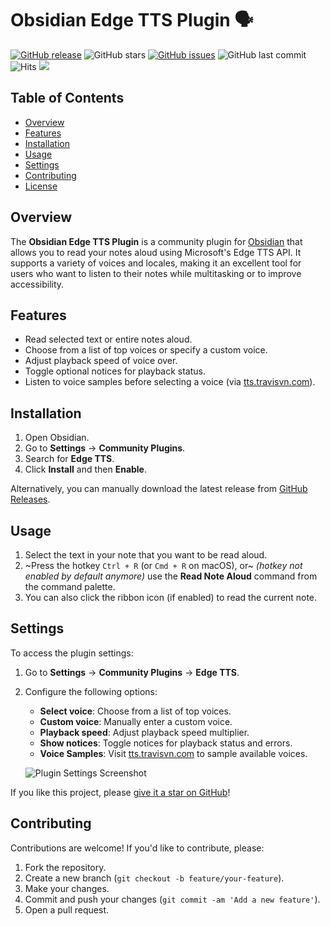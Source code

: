 # Obsidian Edge TTS Plugin 🗣️

[![GitHub release](https://img.shields.io/github/v/release/travisvn/obsidian-edge-tts)](https://github.com/travisvn/obsidian-edge-tts/releases)
![GitHub stars](https://img.shields.io/github/stars/travisvn/obsidian-edge-tts?style=social)
[![GitHub issues](https://img.shields.io/github/issues/travisvn/obsidian-edge-tts)](https://github.com/travisvn/obsidian-edge-tts/issues)
![GitHub last commit](https://img.shields.io/github/last-commit/travisvn/obsidian-edge-tts?color=red)
![Hits](https://hits.seeyoufarm.com/api/count/incr/badge.svg?url=https%3A%2F%2Fgithub.com%2Ftravisvn%2Fobsidian-edge-tts&count_bg=%2379C83D&title_bg=%23555555&icon=&icon_color=%23E7E7E7&title=hits&edge_flat=false)
[![](https://img.shields.io/static/v1?label=Sponsor&message=%E2%9D%A4&logo=GitHub&color=%23fe8e86)](https://img.shields.io/github/sponsors/travisvn)

## Table of Contents

- [Overview](#overview)
- [Features](#features)
- [Installation](#installation)
- [Usage](#usage)
- [Settings](#settings)
- [Contributing](#contributing)
- [License](#license)

## Overview

The **Obsidian Edge TTS Plugin** is a community plugin for [Obsidian](https://obsidian.md/) that allows you to read your notes aloud using Microsoft's Edge TTS API. It supports a variety of voices and locales, making it an excellent tool for users who want to listen to their notes while multitasking or to improve accessibility.

## Features

- Read selected text or entire notes aloud.
- Choose from a list of top voices or specify a custom voice.
- Adjust playback speed of voice over.
- Toggle optional notices for playback status.
- Listen to voice samples before selecting a voice (via [tts.travisvn.com](https://tts.travisvn.com)).

## Installation

1. Open Obsidian.
2. Go to **Settings** → **Community Plugins**.
3. Search for **Edge TTS**.
4. Click **Install** and then **Enable**.

Alternatively, you can manually download the latest release from [GitHub Releases](https://github.com/travisvn/obsidian-edge-tts/releases).

## Usage

1. Select the text in your note that you want to be read aloud.
2. ~Press the hotkey `Ctrl + R` (or `Cmd + R` on macOS), or~ _(hotkey not enabled by default anymore)_ use the **Read Note Aloud** command from the command palette.
3. You can also click the ribbon icon (if enabled) to read the current note.

## Settings

To access the plugin settings:

1. Go to **Settings** → **Community Plugins** → **Edge TTS**.
2. Configure the following options:
   - **Select voice**: Choose from a list of top voices.
   - **Custom voice**: Manually enter a custom voice.
   - **Playback speed**: Adjust playback speed multiplier.
   - **Show notices**: Toggle notices for playback status and errors.
   - **Voice Samples**: Visit [tts.travisvn.com](https://tts.travisvn.com) to sample available voices.
   
   ![Plugin Settings Screenshot](https://utfs.io/f/MMMHiQ1TQaBo1S407Nyx69LZcDRoE7SrehaCU2JMNgdb0YlO)

If you like this project, please [give it a star on GitHub](https://github.com/travisvn/obsidian-edge-tts)!

## Contributing

Contributions are welcome! If you'd like to contribute, please:

1. Fork the repository.
2. Create a new branch (`git checkout -b feature/your-feature`).
3. Make your changes.
4. Commit and push your changes (`git commit -am 'Add a new feature'`).
5. Open a pull request.
